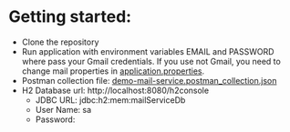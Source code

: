 # Getting started:

* Clone the repository
* Run application with environment variables EMAIL and PASSWORD where pass your Gmail credentials. 
If you use not Gmail, you need to change mail properties in [application.properties](src/main/resources/application.properties).
* Postman collection file: [demo-mail-service.postman_collection.json](demo-mail-service.postman_collection.json) <br />
* H2 Database url: http://localhost:8080/h2console
    * JDBC URL: jdbc:h2:mem:mailServiceDb
    * User Name: sa
    * Password: 